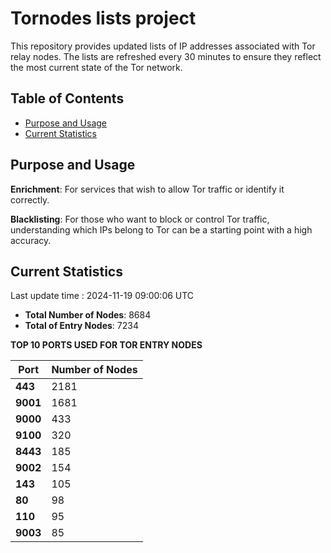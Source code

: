 # Tornodes lists project

This repository provides updated lists of IP addresses associated with Tor relay nodes. The lists are refreshed every 30 minutes to ensure they reflect the most current state of the Tor network.

## Table of Contents

- [Purpose and Usage](#purpose-and-usage)
- [Current Statistics](#current-statistics)


## Purpose and Usage

**Enrichment**: For services that wish to allow Tor traffic or identify it correctly.

**Blacklisting**: For those who want to block or control Tor traffic, understanding which IPs belong to Tor can be a starting point with a high accuracy.

## Current Statistics

Last update time : 2024-11-19 09:00:06 UTC

- **Total Number of Nodes**: 8684
- **Total of Entry Nodes**: 7234

**TOP 10 PORTS USED FOR TOR ENTRY NODES**

| **Port** | **Number of Nodes** |
|------|-----------------|
| **443**   | 2181  |
| **9001**   | 1681  |
| **9000**   | 433  |
| **9100**   | 320  |
| **8443**   | 185  |
| **9002**   | 154  |
| **143**   | 105  |
| **80**   | 98  |
| **110**   | 95  |
| **9003**   | 85  |

